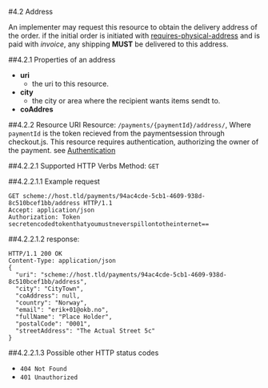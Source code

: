 #4.2 Address

An implementer may request this resource to obtain the delivery address of the order.
if the initial order is initiated with [requires-physical-address](configurationReference/#requires-physical-address) and is paid with _invoice_, any shipping **MUST** be delivered to this address.

##4.2.1 Properties of an address
 * **uri**
    * the uri to this resource.
* **city**
    * the city or area where the recipient wants items sendt to.
* **coAddres**


##4.2.2 Resource URI
Resource:  `/payments/{paymentId}/address/`, Where `paymentId` is the token recieved from the paymentsession through checkout.js.
This resource requires authentication, authorizing the owner of the payment. see [Authentication](authentication/#back-end-authentication)

##4.2.2.1 Supported HTTP Verbs
Method:    `GET`

##4.2.2.1.1 Example request
```HTTP
GET scheme://host.tld/payments/94ac4cde-5cb1-4609-938d-8c510bcef1bb/address HTTP/1.1
Accept: application/json
Authorization: Token secretencodedtokenthatyoumustneverspillontotheinternet==
```
##4.2.2.1.2 response:
```HTTP
HTTP/1.1 200 OK
Content-Type: application/json
{
  "uri": "scheme://host.tld/payments/94ac4cde-5cb1-4609-938d-8c510bcef1bb/address",
  "city": "CityTown",
  "coAddress": null,
  "country": "Norway",
  "email": "erik+01@okb.no",
  "fullName": "Place Holder",
  "postalCode": "0001",
  "streetAddress": "The Actual Street 5c"
}
```
##4.2.2.1.3 Possible other HTTP status codes
 * `404 Not Found`
 * `401 Unauthorized`

